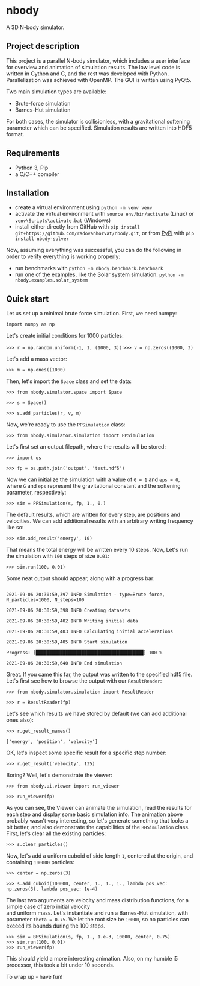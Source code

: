 # nbody

A 3D N-body simulator. 

## Project description

This project is a parallel N-body simulator, which includes a user interface for overview and animation of simulation results.
The low level code is written in Cython and C, and the rest was developed with Python. Parallelization was achieved with OpenMP.
The GUI is written using PyQt5.

Two main simulation types are available:

- Brute-force simulation
- Barnes-Hut simulation

 For both cases, the simulator is collisionless, with a gravitational softening parameter which can be specified.
 Simulation results are written into HDF5 format.


## Requirements

- Python 3, Pip
- a C/C++ compiler

## Installation

- create a virtual environment using `python -m venv venv`
- activate the virtual environment with `source env/bin/activate` (Linux) or `venv\Scripts\activate.bat` (Windows)
- install either directly from GitHub with `pip install git+https://github.com/radovanhorvat/nbody.git`, 
or from [PyPi](https://pypi.org/project/nbody-solver/) with `pip install nbody-solver`

Now, assuming everything was successful, you can do the following in order to verify everything is working properly:

- run benchmarks with `python -m nbody.benchmark.benchmark`
- run one of the examples, like the Solar system simulation: `python -m nbody.examples.solar_system`

## Quick start

Let us set up a minimal brute force simulation. First, we need numpy:

`import numpy as np`

Let's create initial conditions for 1000 particles:

`>>> r = np.random.uniform(-1, 1, (1000, 3))`
`>>> v = np.zeros((1000, 3)`

Let's add a mass vector:

`>>> m = np.ones((1000)`

Then, let's import the `Space` class and set the data:

`>>> from nbody.simulator.space import Space`

`>>> s = Space()`

`>>> s.add_particles(r, v, m)`

Now, we're ready to use the `PPSimulation` class:

`>>> from nbody.simulator.simulation import PPSimulation`

Let's first set an output filepath, where the results will be stored:

`>>> import os`

`>>> fp = os.path.join('output', 'test.hdf5')`

Now we can initialize the simulation with a value of `G = 1` and `eps = 0`,
where `G` and `eps` represent the gravitational constant and the softening parameter, respectively:

`>>> sim = PPSimulation(s, fp, 1., 0.)`

The default results, which are written for every step, are positions and velocities. We can add additional
results with an arbitrary writing frequency like so:

`>>> sim.add_result('energy', 10)`

That means the total energy will be written every 10 steps. Now, Let's run the simulation with `100` steps of size `0.01`:

`>>> sim.run(100, 0.01)`

Some neat output should appear, along with a progress bar:

```

2021-09-06 20:30:59,397 INFO Simulation - type=Brute force, N_particles=1000, N_steps=100

2021-09-06 20:30:59,398 INFO Creating datasets

2021-09-06 20:30:59,402 INFO Writing initial data

2021-09-06 20:30:59,403 INFO Calculating initial accelerations

2021-09-06 20:30:59,405 INFO Start simulation

Progress: [████████████████████████████████████████] 100 %

2021-09-06 20:30:59,640 INFO End simulation
```

Great. If you came this far, the output was written to the specified hdf5 file. Let's first
see how to browse the output with our `ResultReader`:

`>>> from nbody.simulator.simulation import ResultReader`

`>>> r = ResultReader(fp)`

Let's see which results we have stored by default (we can add additional ones also):

`>>> r.get_result_names()`

```
['energy', 'position', 'velocity']
```

OK, let's inspect some specific result for a specific step number:

`>>> r.get_result('velocity', 135)`

Boring? Well, let's demonstrate the viewer:

`>>> from nbody.ui.viewer import run_viewer`

`>>> run_viewer(fp)`

As you can see, the Viewer can animate the simulation, read the results for each step and display some basic simulation info.
The animation above probably wasn't very interesting, so let's generate something that looks a bit better,
and also demonstrate the capabilities of the `BHSimulation` class. First, let's clear all the existing particles:

`>>> s.clear_particles()`

Now, let's add a uniform cuboid of side length `1`, centered at the origin, and containing `100000` particles:

`>>> center = np.zeros(3)`

`>>> s.add_cuboid(100000, center, 1., 1., 1., lambda pos_vec: np.zeros(3), lambda pos_vec: 1e-4)`

The last two arguments are velocity and mass distribution functions, for a simple case of zero initial velocity  
and uniform mass. Let's instantiate and run a Barnes-Hut simulation, with parameter `theta = 0.75`. We let
the root size be `10000`, so no particles can exceed its bounds during the 100 steps.

```
>>> sim = BHSimulation(s, fp, 1., 1.e-3, 10000, center, 0.75)
>>> sim.run(100, 0.01)
>>> run_viewer(fp)
```

This should yield a more interesting animation. Also, on my humble i5 processor, this took a bit under 10 seconds.

To wrap up - have fun!

